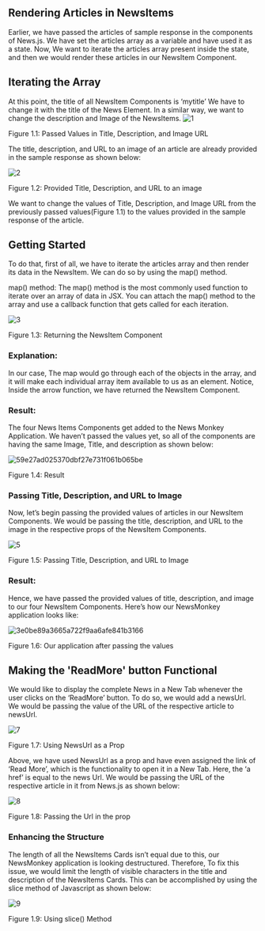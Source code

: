


## Rendering Articles in NewsItems
Earlier, we have passed the articles of sample response in the components of News.js. We have set the articles array as a variable and have used it as a state. Now, We want to iterate the articles array present inside the state, and then we would render these articles in our NewsItem Component.

## Iterating the Array
At this point, the title of all NewsItem Components is ‘mytitle’ We have to change it with the title of the News Element. In a similar way, we want to change the description and Image of the NewsItems.
![1](https://user-images.githubusercontent.com/97989643/168621106-6d992eb7-8965-4fc5-901a-1ae73eb13e20.png)



Figure 1.1: Passed Values in Title, Description, and Image URL


The title, description, and URL to an image of an article are already provided in the sample response as shown below:


![2](https://user-images.githubusercontent.com/97989643/168621150-54a0124a-4b18-40be-aaf8-a5595d93414e.png)


Figure 1.2: Provided Title, Description, and URL to an image

We want to change the values of Title, Description, and Image URL from the previously passed values(Figure 1.1) to the values provided in the sample response of the article.

## Getting Started
To do that, first of all, we have to iterate the articles array and then render its data in the NewsItem. We can do so by using the map() method.

map() method: The map() method is the most commonly used function to iterate over an array of data in JSX. You can attach the map() method to the array and use a callback function that gets called for each iteration.


![3](https://user-images.githubusercontent.com/97989643/168621171-95f9f031-5b52-42b5-87a9-f1b049616047.png)


Figure 1.3: Returning the NewsItem Component



### Explanation: 
In our case, The map would go through each of the objects in the array, and it will make each individual array item available to us as an element. Notice, Inside the arrow function, we have returned the NewsItem Component.


### Result:
The four News Items Components get added to the News Monkey Application. We haven’t passed the values yet, so all of the components are having the same Image, Title, and description as shown below:



![59e27ad025370dbf27e731f061b065be](https://user-images.githubusercontent.com/97989643/168621191-2e0f9cae-c1d8-43c8-9920-3eb48f5f2c5d.png)


Figure 1.4: Result

### Passing Title, Description, and URL to Image
Now, let’s begin passing the provided values of articles in our NewsItem Components. We would be passing the title, description, and URL to the image in the respective props of the NewsItem Components.

![5](https://user-images.githubusercontent.com/97989643/168621208-5621e4e3-c53d-4931-9148-12578adb22c2.png)



Figure 1.5: Passing Title, Description, and URL to Image



### Result:
Hence, we have passed the provided values of title, description, and image to our four NewsItem Components. Here’s how our NewsMonkey application looks like:



![3e0be89a3665a722f9aa6afe841b3166](https://user-images.githubusercontent.com/97989643/168621236-e1f41f68-b016-4885-b31f-d796a38ddb01.png)


Figure 1.6: Our application after passing the values



## Making the 'ReadMore' button Functional
We would like to display the complete News in a New Tab whenever the user clicks on the ‘ReadMore’ button. To do so, we would add a newsUrl. We would be passing the value of the URL of the respective article to newsUrl.


![7](https://user-images.githubusercontent.com/97989643/168621263-5cea5856-956c-40fd-83ad-84081aca3d0d.png)



Figure 1.7: Using NewsUrl as a Prop



Above, we have used NewsUrl as a prop and have even assigned the link of ‘Read More’, which is the functionality to open it in a New Tab. Here, the ‘a href’ is equal to the news Url. We would be passing the URL of the respective article in it from News.js as shown below:



![8](https://user-images.githubusercontent.com/97989643/168621289-4037e70b-fd64-49a1-800b-b60acace1579.png)


Figure 1.8: Passing the Url in the prop



### Enhancing the Structure
The length of all the NewsItems Cards isn’t equal due to this, our NewsMonkey application is looking destructured. Therefore, To fix this issue, we would limit the length of visible characters in the title and description of the NewsItems Cards. This can be accomplished by using the slice method of Javascript as shown below:

![9](https://user-images.githubusercontent.com/97989643/168621316-d25023fb-85e6-4d99-a142-0a3bc132e71e.png)


Figure 1.9: Using slice() Method
